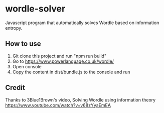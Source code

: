 # wordle-solver
Javascript program that automatically solves Wordle based on information entropy.
## How to use
1. Git clone this project and run "npm run build"
2. Go to https://www.powerlanguage.co.uk/wordle/
3. Open console
4. Copy the content in dist/bundle.js to the console and run

## Credit
Thanks to 3Blue1Brown's video, Solving Wordle using information theory
https://www.youtube.com/watch?v=v68zYyaEmEA